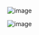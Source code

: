 ![image](https://github.com/user-attachments/assets/9be3ab1d-dd34-45f1-83b1-a8aa77bfc539)

![image](https://github.com/user-attachments/assets/29b997c2-28e0-4f71-b476-c6edb31647d8)
